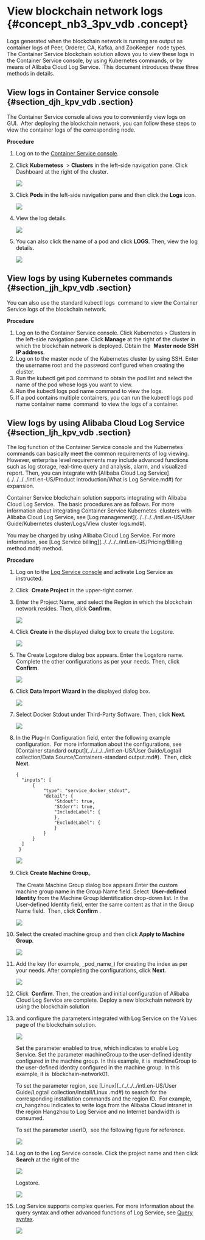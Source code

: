 # View blockchain network logs {#concept_nb3_3pv_vdb .concept}

Logs generated when the blockchain network is running are output as container logs of Peer, Orderer, CA, Kafka, and ZooKeeper  node types.  The Container Service blockchain solution allows you to view these logs in the Container Service console, by using Kubernetes commands, or by means of Alibaba Cloud Log Service.  This document introduces these three methods in details.

## View logs in Container Service console {#section_djh_kpv_vdb .section}

The Container Service console allows you to conveniently view logs on GUI.  After deploying the blockchain network, you can follow these steps to view the container logs of the corresponding node.

**Procedure**

1.  Log on to the [Container Service console](https://cs.console.aliyun.com/).
2.  Click **Kubernetess**  \> **Clusters** in the left-side navigation pane. Click Dashboard at the right of the cluster.

    ![](http://static-aliyun-doc.oss-cn-hangzhou.aliyuncs.com/assets/img/7396/15348377822679_en-US.png)

3.  Click **Pods** in the left-side navigation pane and then click the **Logs** icon.

    ![](http://static-aliyun-doc.oss-cn-hangzhou.aliyuncs.com/assets/img/7396/15348377832680_en-US.png)

4.  View the log details.

    ![](http://static-aliyun-doc.oss-cn-hangzhou.aliyuncs.com/assets/img/7396/15348377832681_en-US.png)

5.  You can also click the name of a pod and click **LOGS**. Then, view the log details.

    ![](http://static-aliyun-doc.oss-cn-hangzhou.aliyuncs.com/assets/img/7396/15348377832682_en-US.png)


## View logs by using Kubernetes commands {#section_jjh_kpv_vdb .section}

You can also use the standard kubectl logs  command to view the Container Service logs of the blockchain network.

**Procedure**

1.  Log on to the Container Service console. Click Kubernetes \> Clusters in the left-side navigation pane. Click **Manage** at the right of the cluster in which the blockchain network is deployed. Obtain the  **Master node SSH IP address**.
2.  Log on to the master node of the Kubernetes cluster by using SSH. Enter the username root and the password configured when creating the cluster.
3.  Run the kubectl get pod command to obtain the pod list and select the name of the pod whose logs you want to view.
4.  Run the kubectl logs pod name command to view the logs.
5.  If a pod contains multiple containers, you can run the kubectl logs pod name container name  command  to view the logs of a container.

## View logs by using Alibaba Cloud Log Service {#section_ljh_kpv_vdb .section}

The log function of the Container Service console and the Kubernetes  commands can basically meet the common requirements of log viewing.  However, enterprise level requirements may include advanced functions such as log storage, real-time query and analysis, alarm, and visualized report. Then, you can integrate with [Alibaba Cloud Log Service](../../../../intl.en-US/Product Introduction/What is Log Service.md#) for expansion.

Container Service blockchain solution supports integrating with Alibaba Cloud Log Service.  The basic procedures are as follows. For more information about integrating Container Service Kubernetes  clusters with Alibaba Cloud Log Service, see [Log management](../../../../intl.en-US/User Guide/Kubernetes cluster/Logs/View cluster logs.md#).

You may be charged by using Alibaba Cloud Log Service. For more information, see [Log Service billing](../../../../intl.en-US/Pricing/Billing method.md#) method.

**Procedure**

1.  Log on to the [Log Service console](https://sls.console.aliyun.com/) and activate Log Service as instructed.
2.  Click  **Create Project** in the upper-right corner.
3.  Enter the Project Name, and select the Region in which the blockchain network resides. Then, click **Confirm**.

    ![](http://static-aliyun-doc.oss-cn-hangzhou.aliyuncs.com/assets/img/7396/15348377832683_en-US.png)

4.  Click **Create** in the displayed dialog box to create the Logstore.

    ![](http://static-aliyun-doc.oss-cn-hangzhou.aliyuncs.com/assets/img/7396/15348377832692_en-US.jpg)

5.  The Create Logstore dialog box appears. Enter the Logstore name. Complete the other configurations as per your needs. Then, click **Confirm**.

    ![](http://static-aliyun-doc.oss-cn-hangzhou.aliyuncs.com/assets/img/7396/15348377832693_en-US.jpg)

6.  Click **Data Import Wizard** in the displayed dialog box.

    ![](http://static-aliyun-doc.oss-cn-hangzhou.aliyuncs.com/assets/img/7396/15348377832694_en-US.png)

7.  Select Docker Stdout under Third-Party Software. Then, click **Next**.

    ![](http://static-aliyun-doc.oss-cn-hangzhou.aliyuncs.com/assets/img/7396/15348377832695_en-US.png)

8.  In the Plug-In Configuration field, enter the following example configuration.  For more information about the configurations, see [Container standard output](../../../../intl.en-US/User Guide/Logtail collection/Data Source/Containers-standard output.md#).  Then, click **Next**.

    ```
    {
      "inputs": [
          {
              "type": "service_docker_stdout",
              "detail": {
                  "Stdout": true,
                  "Stderr": true,
                  "IncludeLabel": {
                  },
                  "ExcludeLabel": {
                  }
              }
          }
      ]
     }
    ```

    ![](http://static-aliyun-doc.oss-cn-hangzhou.aliyuncs.com/assets/img/7396/15348377832696_en-US.png)

9.  Click **Create Machine Group**。

    The Create Machine Group dialog box appears.Enter the custom machine group name in the Group Name field. Select  **User-defined Identity** from the Machine Group Identification drop-down list. In the User-defined Identity field, enter the same content as that in the Group Name field.  Then, click **Confirm** .

    ![](http://static-aliyun-doc.oss-cn-hangzhou.aliyuncs.com/assets/img/7396/15348377832697_en-US.png)

10. Select the created machine group and then click **Apply to Machine Group**.

    ![](http://static-aliyun-doc.oss-cn-hangzhou.aliyuncs.com/assets/img/7396/15348377832698_en-US.png)

11. Add the key \(for example, \_pod\_name\_\) for creating the index as per your needs. After completing the configurations, click **Next**.

    ![](http://static-aliyun-doc.oss-cn-hangzhou.aliyuncs.com/assets/img/7396/15348377842699_en-US.png)

12. Click  **Confirm**. Then, the creation and initial configuration of Alibaba Cloud Log Service are complete. Deploy a new blockchain network by using the blockchain solution 
13. and configure the parameters integrated with Log Service on the Values page of the blockchain solution.

    ![](http://static-aliyun-doc.oss-cn-hangzhou.aliyuncs.com/assets/img/7396/15348377842700_en-US.png)

    Set the parameter enabled to true, which indicates to enable Log Service. Set the parameter machineGroup to the user-defined identity configured in the machine group. In this example, it is  machineGroup to the user-defined identity configured in the machine group. In this example, it is  blockchain-network01.

    To set the parameter region, see [Linux](../../../../intl.en-US/User Guide/Logtail collection/Install/Linux .md#) to search for the corresponding installation commands and the region ID.  For example,  cn\_hangzhou indicates to write logs from the Alibaba Cloud intranet in the region Hangzhou to Log Service and no Internet bandwidth is consumed.

    To set the parameter userID,  see the following figure for reference.

    ![](http://static-aliyun-doc.oss-cn-hangzhou.aliyuncs.com/assets/img/7396/15348377842701_en-US.png)

14. Log on to the Log Service console. Click the project name and then click **Search** at the right of the 

    ![](http://static-aliyun-doc.oss-cn-hangzhou.aliyuncs.com/assets/img/7396/15348377842702_en-US.png)

    Logstore.

    ![](http://static-aliyun-doc.oss-cn-hangzhou.aliyuncs.com/assets/img/7396/15348377842703_en-US.png)

15. Log Service supports complex queries. For more information about the query syntax and other advanced functions of Log Service, see [Query syntax](https://www.alibabacloud.com/help/zh/faq-detail/29060.htm).

    ![](http://static-aliyun-doc.oss-cn-hangzhou.aliyuncs.com/assets/img/7396/15348377842704_en-US.png)


